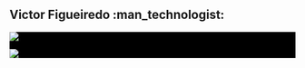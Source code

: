 <!-- ### Hi there 👋
**vcfooficial/vcfooficial** is a ✨ _special_ ✨ repository because its `README.md` (this file) appears on your GitHub profile.

Here are some ideas to get you started:

- 🔭 I’m currently working on ...
- 🌱 I’m currently learning ...
- 👯 I’m looking to collaborate on ...
- 🤔 I’m looking for help with ...
- 💬 Ask me about ...
- 📫 How to reach me: ...
- 😄 Pronouns: ...
- ⚡ Fun fact: ...
-->
<h2> Victor Figueiredo :man_technologist:</h2> 
<div style="background: black;"><a href="mailto:vcfooficial@gmail.com"><img src="https://img.shields.io/badge/Gmail-D14836?style=for-the-badge&logo=gmail&logoColor=white" ></a>

<a href="http://www.linkedin.com/in/vcfo"><img src="https://img.shields.io/badge/LinkedIn-0077B5?style=for-the-badge&logo=linkedin&logoColor=white" ></a> </div>

